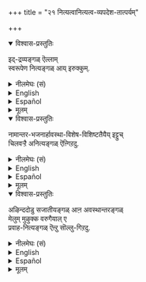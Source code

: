 +++
title = "२१ नित्यत्वानित्यत्व-व्यपदेश-तात्पर्यम्"

+++

<details open><summary>विश्वास-प्रस्तुतिः</summary>

इद्-द्रव्यङ्गळ् ऎल्लाम्  
स्वरूपेण नित्यङ्गळ् आय् इरुक्कुम्. 
</details>

<details><summary>नीलमेघः (सं)</summary>

इमानि द्रव्याणि सर्वाण्यपि स्वरूपेण नित्यानि भवन्ति 
</details>

<details><summary>English</summary>

All these substances (dravya ) are, in their essential nature (svarūpa), eternal. 
</details>

<details><summary>Español</summary>

All these substances (dravya ) are, in their essential nature (svarūpa), eternal. 
</details>

<details><summary>मूलम्</summary>

इद्द्रव्यङ्गळॆल्लाम् स्वरूपेण नित्यङ्गळायिरुक्कुम्. 
</details>

<details open><summary>विश्वास-प्रस्तुतिः</summary>

नामान्तर-भजनार्हावस्था-विशेष-विशिष्टतैयैय् इट्टुच्  
चिलवऱ्ऱै अनित्यङ्गळ् ऎऩ्गिऱदु. 
</details>

<details><summary>नीलमेघः (सं)</summary>

नामान्तर-भजनार्हावस्था-विशेष-विशिष्टतां पुरस्कृत्य  
केषांचिद् अनित्यतया व्यवहारः । 
</details>

<details><summary>English</summary>

Some of them are said to be temporary or transient,  
owing to their assuming a new state or condition (avastha),  
which justifies their being called by a new name. 
</details>

<details><summary>Español</summary>

Some of them are said to be temporary or transient,  
owing to their assuming a new state or condition (avastha),  
which justifies their being called by a new name. 
</details>

<details><summary>मूलम्</summary>

नामान्तरभजनार्हावस्थाविशेषविशिष्टतैयैयिट्टुच् चिलवऱ्ऱै अनित्यङ्गळॆऩ्गिऱदु. 
</details>

<details open><summary>विश्वास-प्रस्तुतिः</summary>

अऴिन्ददोडु सजातीयङ्गळ् आऩ अवस्थान्तरङ्गळ्  
मेलुम् मुऴुक्क वरुगैयाल् ए  
प्रवाह-नित्यङ्गळ् ऎऩ्ऱु सॊल्लु-गिऱदु.
</details>

<details><summary>नीलमेघः (सं)</summary>

विनष्ट-सजातीयानाम् अवस्थान्तराणाम्  
अग्रेऽपि अविच्छेदेनानुवृत्तेः  
प्रवाह-नित्यत्व-व्यवहारः ॥ 
</details>

<details><summary>English</summary>

As new states similar to those which have perished  
follow each other in continuous succession,  
they are said to be eternal in the sense of a stream or current of water  
(retaining the same form, though the water at any time may be different ).
</details>

<details><summary>Español</summary>

As new states similar to those which have perished  
follow each other in continuous succession,  
they are said to be eternal in the sense of a stream or current of water  
(retaining the same form, though the water at any time may be different ).
</details>

<details><summary>मूलम्</summary>

अऴिन्ददोडु सजातीयङ्गळाऩ अवस्थान्तरङ्गळ् मेलुम् मुऴुक्क वरुगैयाले प्रवाहनित्यङ्गळॆऩ्ऱु सॊल्लुगिऱदु.
</details>

